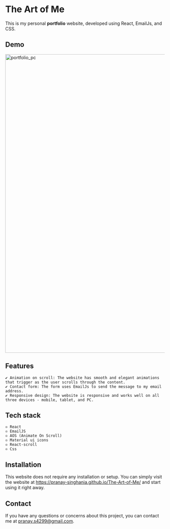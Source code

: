 # **The Art of Me**

This is my personal **portfolio** website, developed using React, EmailJs, and CSS.

## **Demo**

<img width="944" alt="portfolio_pc" src="https://user-images.githubusercontent.com/53472824/224500814-e4107ac9-f5a8-4f9a-89a5-e51ca0baba83.png">

## **Features**

    ✔ Animation on scroll: The website has smooth and elegant animations that trigger as the user scrolls through the content.
    ✔ Contact form: The form uses EmailJs to send the message to my email address.
    ✔ Responsive design: The website is responsive and works well on all three devices - mobile, tablet, and PC.

## **Tech stack**

    ▫ React
    ▫ EmailJS
    ▫ AOS (Animate On Scroll)
    ▫ Material ui icons 
    ▫ React-scroll
    ▫ Css

## **Installation**
This website does not require any installation or setup. You can simply visit the website at https://pranay-singhania.github.io/The-Art-of-Me/ and start using it right away.

## **Contact**
If you have any questions or concerns about this project, you can contact me at pranay.s4299@gmail.com.
